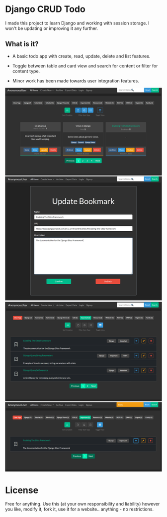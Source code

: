 # Django CRUD Todo
I made this project to learn Django and working with session storage. I won't be updating or improving it any further.
## What is it?
* A basic todo app with create, read, update, delete and list features.

* Toggle between table and card view and search for content or filter for content type.

* Minor work has been made towards user integration features.

![](./scrsh1.png)
![](./scrsh2.png)
![](./scrsh3.png)
![](./scrsh4.png)

# License
Free for anything. Use this (at your own responsibility and liability) however you like, modify it, fork it, use it for a website.. anything  - no restrictions.